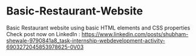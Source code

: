 # Basic-Restaurant-Website
Basic Restaurant website using basic HTML elements and CSS properties
Check post now on LinkedIn : https://www.linkedin.com/posts/shubham-shewale-9790841a8_task-internship-webdevelopment-activity-6903272045853978625-0V03
